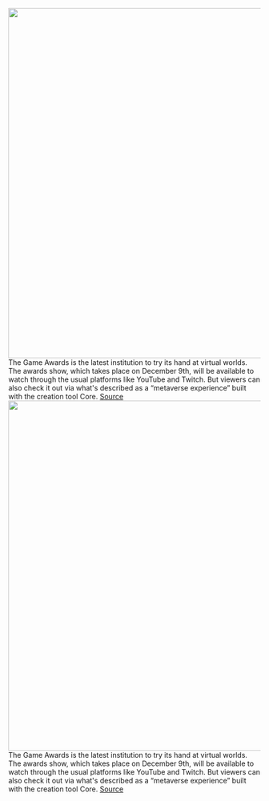 <img src='https://cdn.vox-cdn.com/thumbor/NCY9oY61eKVq2tvRFhtEVAlNYDE=/0x0:1147x643/1200x800/filters:focal(483x231:665x413)/cdn.vox-cdn.com/uploads/chorus_image/image/70235773/axialtlt_core_16d_1.0.jpg' width='700px' /><br/>
The Game Awards is the latest institution to try its hand at virtual worlds. The awards show, which takes place on December 9th, will be available to watch through the usual platforms like YouTube and Twitch. But viewers can also check it out via what's described as a “metaverse experience” built with the creation tool Core.
<a href='https://www.theverge.com/2021/12/6/22820270/the-game-awards-red-carpet-core-metaverse'> Source <a/><img src='https://cdn.vox-cdn.com/thumbor/NCY9oY61eKVq2tvRFhtEVAlNYDE=/0x0:1147x643/1200x800/filters:focal(483x231:665x413)/cdn.vox-cdn.com/uploads/chorus_image/image/70235773/axialtlt_core_16d_1.0.jpg' width='700px' /><br/>
The Game Awards is the latest institution to try its hand at virtual worlds. The awards show, which takes place on December 9th, will be available to watch through the usual platforms like YouTube and Twitch. But viewers can also check it out via what's described as a “metaverse experience” built with the creation tool Core.
<a href='https://www.theverge.com/2021/12/6/22820270/the-game-awards-red-carpet-core-metaverse'> Source <a/>